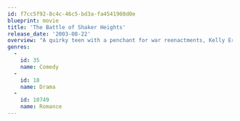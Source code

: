 ```yaml
---
id: f7cc5f92-8c4c-46c5-bd3a-fa4541908d0e
blueprint: movie
title: 'The Battle of Shaker Heights'
release_date: '2003-08-22'
overview: "A quirky teen with a penchant for war reenactments, Kelly Ernswiler obsesses over military tactics with his buddy Bart. The school bully is one of Kelly's regular headaches, and he also has to deal with a frustrating situation at home, where his father is a recovering drug addict. Kelly's life gets even more complicated when he falls for Tabby, Bart's pretty and soon-to-be-wed older sister."
genres:
  -
    id: 35
    name: Comedy
  -
    id: 18
    name: Drama
  -
    id: 10749
    name: Romance
---
```

